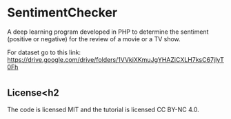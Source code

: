 # SentimentChecker
A deep learning program developed in PHP to determine the sentiment (positive or negative) for the review of a movie or a TV show.

For dataset go to this link:
https://drive.google.com/drive/folders/1VVkiXKmuJgYHAZiCXLH7ksC67jIyT0Fh

# <h2>License<h2
The code is licensed MIT and the tutorial is licensed CC BY-NC 4.0.

